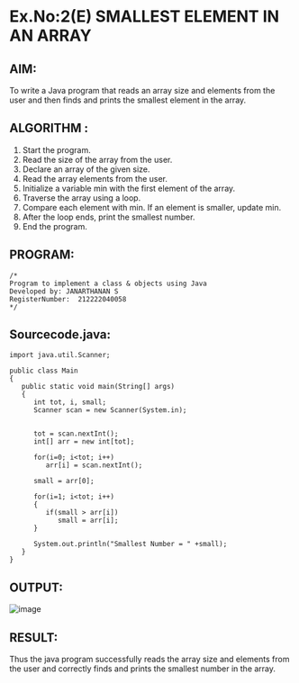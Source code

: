 # Ex.No:2(E)  SMALLEST ELEMENT IN AN ARRAY

## AIM:
To write a Java program that reads an array size and elements from the user and then finds and prints the smallest element in the array.
## ALGORITHM :
1.	Start the program.
2.	Read the size of the array from the user.
3.	Declare an array of the given size.
4.	Read the array elements from the user.
5.	Initialize a variable min with the first element of the array.
6.	Traverse the array using a loop.
7.	Compare each element with min. If an element is smaller, update min.
8.	After the loop ends, print the smallest number.
9.	End the program.
	

## PROGRAM:
 ```
/*
Program to implement a class & objects using Java
Developed by: JANARTHANAN S
RegisterNumber:  212222040058
*/
```

## Sourcecode.java:
```
import java.util.Scanner;

public class Main
{
   public static void main(String[] args)
   {
      int tot, i, small;
      Scanner scan = new Scanner(System.in);
      
     
      tot = scan.nextInt();
      int[] arr = new int[tot];
      
      for(i=0; i<tot; i++)
         arr[i] = scan.nextInt();
      
      small = arr[0];
      
      for(i=1; i<tot; i++)
      {
         if(small > arr[i])
            small = arr[i];
      }
      
      System.out.println("Smallest Number = " +small);
   }
}
```







## OUTPUT:
![image](https://github.com/user-attachments/assets/07741a52-159c-4108-a586-34b4b513687d)




## RESULT:
Thus the java program successfully reads the array size and elements from the user and correctly finds and prints the smallest number in the array.



